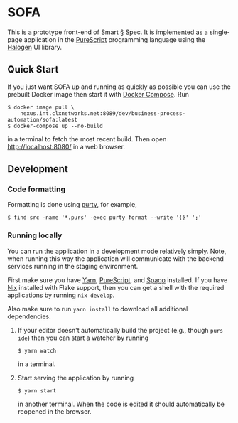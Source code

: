 # SOFA

This is a prototype front-end of Smart § Spec. It is implemented as a
single-page application in the [PureScript] programming language using
the [Halogen] UI library.

## Quick Start

If you just want SOFA up and running as quickly as possible you can
use the prebuilt Docker image then start it with [Docker Compose]. Run

``` sh-session
$ docker image pull \
    nexus.int.clxnetworks.net:8089/dev/business-process-automation/sofa:latest
$ docker-compose up --no-build
```

in a terminal to fetch the most recent build. Then open
<http://localhost:8080/> in a web browser.

## Development

### Code formatting

Formatting is done using [purty](https://gitlab.com/joneshf/purty),
for example,

``` sh-session
$ find src -name '*.purs' -exec purty format --write '{}' ';'
```

### Running locally

You can run the application in a development mode relatively simply.
Note, when running this way the application will communicate with the
backend services running in the staging environment.

First make sure you have [Yarn], [PureScript], and [Spago] installed.
If you have [Nix] installed with Flake support, then you can get a
shell with the required applications by running `nix develop`.

Also make sure to run `yarn install` to download all additional
dependencies.

1. If your editor doesn't automatically build the project (e.g.,
   though `purs ide`) then you can start a watcher by running

    ``` sh-session
    $ yarn watch
    ```

   in a terminal.

2. Start serving the application by running

    ``` sh-session
    $ yarn start
    ```

   in another terminal. When the code is edited it should
   automatically be reopened in the browser.

[CUE]: https://cuelang.org/
[Docker Compose]: https://docs.docker.com/compose/
[GNU Bash]: https://www.gnu.org/software/bash/
[GNU Make]: https://www.gnu.org/software/make/
[GNU sed]: https://www.gnu.org/software/sed/
[Halogen]: https://purescript-halogen.github.io/purescript-halogen/
[Nix]: https://nixos.org/
[PureScript]: https://www.purescript.org/
[Spago]: https://github.com/purescript/spago
[Yarn]: https://yarnpkg.com/
[jq]: https://stedolan.github.io/jq/
